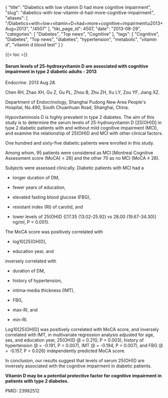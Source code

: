 {
    "title": "Diabetics with low vitamin D had more cognitive impairment",
    "slug": "diabetics-with-low-vitamin-d-had-more-cognitive-impairment",
    "aliases": [
        "/Diabetics+with+low+vitamin+D+had+more+cognitive+impairment\u2013+Aug+2013",
        "/4507"
    ],
    "tiki_page_id": 4507,
    "date": "2013-08-29",
    "categories": [
        "Diabetes",
        "Top news",
        "Cognitive"
    ],
    "tags": [
        "Cognitive",
        "Diabetes",
        "Top news",
        "diabetes",
        "hypertension",
        "metabolic",
        "vitamin d",
        "vitamin d blood test"
    ]
}


{{< toc >}}

#### Serum levels of 25-hydroxyvitamin D are associated with cognitive impairment in type 2 diabetic adults - 2013

Endocrine. 2013 Aug 28. 

Chen RH, Zhao XH, Gu Z, Gu PL, Zhou B, Zhu ZH, Xu LY, Zou YF, Jiang XZ.

Department of Endocrinology, Shanghai Pudong New Area People's Hospital, No.490, South Chuanhuan Road, Shanghai, China.

Hypovitaminosis D is highly prevalent in type 2 diabetes. The aim of this study is to determine the serum levels of 25-hydroxyvitamin D <span>[25(OH)D]</span> in type 2 diabetic patients with and without mild cognitive impairment (MCI), and examine the relationship of 25(OH)D and MCI with other clinical factors. 

One hundred and sixty-five diabetic patients were enrolled in this study. 

Among whom, 95 patients were considered as MCI <span>[Montreal Cognitive Assessment score (MoCA) < 26]</span> and the other 70 as no MCI (MoCA ≥ 26). 

Subjects were assessed clinically. Diabetic patients with MCI had a 

* longer duration of DM, 

* fewer years of education, 

* elevated fasting blood glucose (FBG), 

* resistant index (RI) of carotid, and 

* lower levels of 25(OH)D {<span>[17.35 (13.02-25.92) vs 28.00 (19.67-34.30)]</span> ng/ml, P < 0.001}. 

The MoCA score was positively correlated with 

* log10<span>[25(OH)D]</span>, 

* education year, and 

inversely correlated with 

* duration of DM, 

* history of hypertension, 

* intima-media thickness (IMT), 

* FBG, 

* max-RI, and 

* min-RI. 

Log10<span>[25(OH)D]</span> was positively correlated with MoCA score, and inversely correlated with IMT, in multivariate regression analysis adjusted for age, sex, and education year, 25(OH)D (β = 0.210, P = 0.003), history of hypertension (β = -0.191, P = 0.007), IMT (β = -0.194, P = 0.007), and FBG (β = -0.157, P = 0.026) independently predicted MoCA score. 

In conclusion, our results suggest that levels of serum 25(OH)D are inversely associated with the cognitive impairment in diabetic patients. 

 **Vitamin D may be a potential protective factor for cognitive impairment in patients with type 2 diabetes.** 

PMID:     23982512